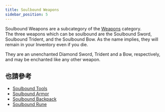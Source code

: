 ```yaml
---
title: Soulbound Weapons
sidebar_position: 5
---
```


Soulbound Weapons are a subcategory of the [Weapons](Weapons.md) category.  
The three weapons which can be soulbound are the Soulbound Sword, Soulbound Trident, and the Soulbound Bow. As the name implies, they will remain in your Inventory even if you die.

They are an unenchanted Diamond Sword, Trident and a Bow, respectively, and may be enchanted like any other weapon.

## 也請參考

* [Soulbound Tools](../Tools/Soulbound-Tools.md)
* [Soulbound Armor](../Magical-Armor/Soulbound-Armor.md)
* [Soulbound Backpack](../Magical-Gadgets/Soulbound-Backpack.md)
* [Soulbound Rune](../Magical-Items/Soulbound-Rune.md)
